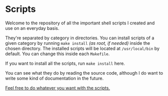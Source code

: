 # Scripts

Welcome to the repository of all the important shell scripts I created and use on an everyday basis.

They're separated by category in directories. You can install scripts of a given category by running `make install` *(as root, if needed)* inside the chosen directory. The installed scripts will be located at `/usr/local/bin` by default. You can change this inside each `Makefile`.

If you want to install all the scripts, run `make install` here.

You can see what they do by reading the source code, although I do want to write some kind of documentation in the future.

[Feel free to do whatever you want with the scripts.](LICENSE)

